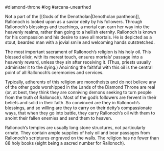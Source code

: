 #diamond-throne #log #arcana-unearthed

Not a part of the [[Gods of the Denotholan|Denotholan pantheon]], Rallonoch is looked upon as a savior deity by his followers. Through Rallonoch’s blessings and teachings, a mortal can earn her way into the heavenly realms, rather than going to a hellish eternity. Rallonoch is known for his compassion and his desire to save all mortals. He is depicted as a stout, bearded man with a jovial smile and welcoming hands outstretched.
The most important sacrament of Rallonoch’s religion is his holy oil. This blessed elixir, with its merest touch, ensures mortals’ passage into a heavenly reward, unless they sin after receiving it. (Thus, priests usually administer it to the dying.) Anointing the faithful with this oil is the central point of all Rallonoch’s ceremonies and services.
Typically, adherents of this religion are monotheists and do not believe any of the other gods worshipped in the Lands of the Diamond Throne are real (or, at best, they think they are conniving demons seeking to turn people from the truth of Rallonoch). Most of the god’s followers are fervent in their beliefs and solid in their faith. So convinced are they in Rallonoch’s blessings, and so willing are they to carry on their deity’s compassionate ways,
that when they go into battle, they carry Rallonoch’s oil with them to anoint their fallen enemies and send them to heaven.
Rallonoch’s temples are usually long stone structures, not particularly ornate. They contain ample supplies of holy oil and bear passages from Rallonoch’s scriptures engraved on the walls. The religion has no fewer than 88 holy books (eight being a sacred number for Rallonoch).
